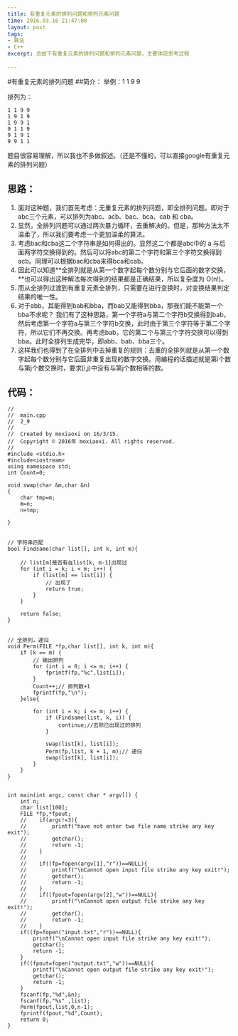 ```yaml
---
title: 有重复元素的排列问题和排列元素问题
time: 2016.03.16 21:47:00
layout: post
tags:
- 算法
- C++
excerpt: 总结下有重复元素的排列问题和排列元素问题，主要体现思考过程
    
---
```


#有重复元素的排列问题
##简介：
举例：1 1 9 9 

排列为：
	
	1 1 9 9
	1 9 1 9
	1 9 9 1
	9 1 1 9
	9 1 9 1
	9 9 1 1
题目很容易理解，所以我也不多做叙述。（还是不懂的，可以直接google有重复元素的排列问题）

## 思路：
1. 面对这种题，我们首先考虑：无重复元素的排列问题，即全排列问题。即对于abc三个元素，可以排列为abc、acb、bac、bca、cab 和 cba。
2. 显然，全排列问题可以通过两次暴力循环，去重解决的。但是，那种方法太不温柔了，所以我们要考虑一个更加温柔的算法。
3. 考虑bac和cba这二个字符串是如何得出的。显然这二个都是abc中的 a 与后面两字符交换得到的。然后可以将abc的第二个字符和第三个字符交换得到acb。同理可以根据bac和cba来得bca和cab。
4. 因此可以知道**全排列就是从第一个数字起每个数分别与它后面的数字交换，**也可以得出这种解法每次得到的结果都是正确结果，所以复杂度为 O(n!)。
5. 而从全排列过渡到有重复元素全排列，只需要在进行变换时，对变换结果判定结果的唯一性。
6. 对于abb，其能得到bab和bba，而bab又能得到bba，那我们能不能第一个bba不求呢？ 我们有了这种思路，第一个字符a与第二个字符b交换得到bab，然后考虑第一个字符a与第三个字符b交换，此时由于第三个字符等于第二个字符，所以它们不再交换。再考虑bab，它的第二个与第三个字符交换可以得到bba。此时全排列生成完毕，即abb、bab、bba三个。
7. 这样我们也得到了在全排列中去掉重复的规则：去重的全排列就是从第一个数字起每个数分别与它后面非重复出现的数字交换。用编程的话描述就是第i个数与第j个数交换时，要求[i,j)中没有与第j个数相等的数。

## 代码：
```
//
//  main.cpp
//  2_9
//
//  Created by moxiaoxi on 16/3/15.
//  Copyright © 2016年 moxiaoxi. All rights reserved.
//
#include <stdio.h>
#include<iostream>
using namespace std;
int Count=0;

void swap(char &m,char &n)
{
    char tmp=m;
    m=n;
    n=tmp;
    
}


// 字符串匹配
bool Findsame(char list[], int k, int m){
    
    // list[m]是否有在list[k, m-1]出现过
    for (int i = k; i < m; i++) {
        if (list[m] == list[i]) {
            // 出现了
            return true;
        }
    }
    
    return false;
}


// 全排列，递归
void Perm(FILE *fp,char list[], int k, int m){
    if (k == m) {
        // 输出排列
        for (int i = 0; i <= m; i++) {
            fprintf(fp,"%c",list[i]);
        }
        Count++;// 排列数+1
        fprintf(fp,"\n");
    }else{
        
        for (int i = k; i <= m; i++) {
            if (Findsame(list, k, i)) {
                continue;//去除已出现过的排列
            }
            
            swap(list[k], list[i]);
            Perm(fp,list, k + 1, m);// 递归
            swap(list[k], list[i]);
        }
    }
}


int main(int argc, const char * argv[]) {
    int n;
    char list[100];
    FILE *fp,*fpout;
    //    if(argc!=3){
    //        printf("have not enter two file name strike any key exit");
    //        getchar();
    //        return -1;
    //    }
    //
    //    if((fp=fopen(argv[1],"r"))==NULL){
    //        printf("\nCannot open input file strike any key exit!");
    //        getchar();
    //        return -1;
    //    }
    //    if((fpout=fopen(argv[2],"w"))==NULL){
    //        printf("\nCannot open output file strike any key exit!");
    //        getchar();
    //        return -1;
    //    }
    if((fp=fopen("input.txt","r"))==NULL){
        printf("\nCannot open input file strike any key exit!");
        getchar();
        return -1;
    }
    if((fpout=fopen("output.txt","w"))==NULL){
        printf("\nCannot open output file strike any key exit!");
        getchar();
        return -1;
    }
    fscanf(fp,"%d",&n);
    fscanf(fp,"%s" ,list);
    Perm(fpout,list,0,n-1);
    fprintf(fpout,"%d",Count);
    return 0;
}

```